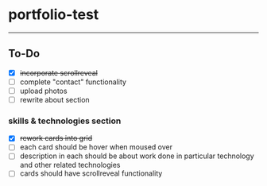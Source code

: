 # portfolio-test


---

## To-Do

- [x] ~~incorporate scrollreveal~~  
- [ ] complete "contact" functionality
- [ ] upload photos 
- [ ] rewrite about section  

### skills & technologies section

- [x] ~~rework cards into grid~~
- [ ] each card should be hover when moused over
- [ ] description in each should be about work done in particular technology and other related technologies
- [ ] cards should have scrollreveal functionality 
